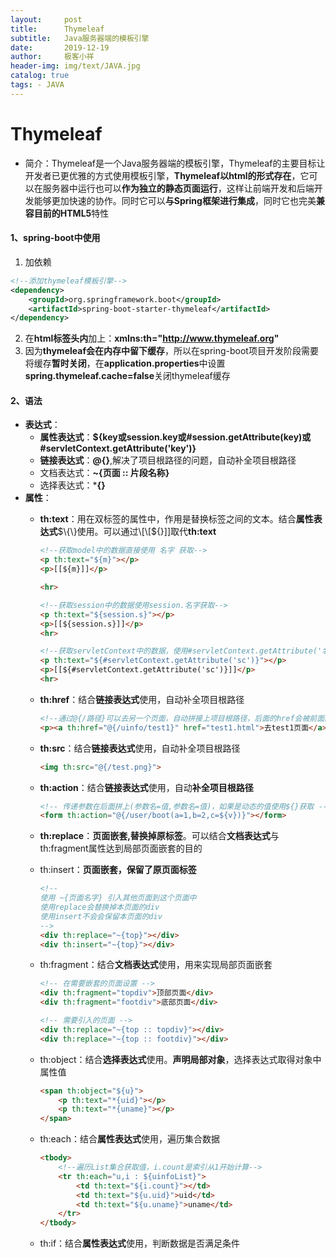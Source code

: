 ```yaml
---
layout:     post
title:      Thymeleaf
subtitle:   Java服务器端的模板引擎
date:       2019-12-19
author:     极客小祥
header-img: img/text/JAVA.jpg
catalog: true
tags: - JAVA
---
```


# Thymeleaf
* 简介：Thymeleaf是一个Java服务器端的模板引擎，Thymeleaf的主要目标让开发者已更优雅的方式使用模板引擎，**Thymeleaf以html的形式存在**，它可以在服务器中运行也可以**作为独立的静态页面运行**，这样让前端开发和后端开发能够更加快速的协作。同时它可以**与Spring框架进行集成**，同时它也完美**兼容目前的HTML5**特性

#### 1、spring-boot中使用
1. 加依赖

```xml
<!--添加thymeleaf模板引擎-->
<dependency>
    <groupId>org.springframework.boot</groupId>
    <artifactId>spring-boot-starter-thymeleaf</artifactId>
</dependency>
```

2. 在**html标签头内**加上：**xmlns:th="http://www.thymeleaf.org"**
3. 因为**thymeleaf会在内存中留下缓存**，所以在spring-boot项目开发阶段需要将缓存**暂时关闭**，在**application.properties**中设置**spring.thymeleaf.cache=false**关闭thymeleaf缓存

#### 2、语法
* **表达式**：
    * **属性表达式**：**$\{key或session.key或#session.getAttribute\(key\)或#servletContext.getAttribute\('key'\)\}**
    * **链接表达式**：**@\{\}**,解决了项目根路径的问题，自动补全项目根路径
    * 文档表达式：**~\{页面 :: 片段名称\}**
    * 选择表达式：***\{\}**
* **属性**：
    * **th:text**：用在双标签的属性中，作用是替换标签之间的文本。结合**属性表达式**$\{\}使用。可以通过\[\[$\{\}\]\]取代**th:text**

        ```html
        <!--获取model中的数据直接使用 名字 获取-->
        <p th:text="${m}"></p>
        <p>[[${m}]]</p>

        <hr>

        <!--获取session中的数据使用session.名字获取-->
        <p th:text="${session.s}"></p>
        <p>[[${session.s}]]</p>
        <hr>

        <!--获取servletContext中的数据，使用#servletContext.getAttribute('名字')获取-->
        <p th:text="${#servletContext.getAttribute('sc')}"></p>
        <p>[[${#servletContext.getAttribute('sc')}]]</p>
        <hr>
        ```

    * **th:href**：结合**链接表达式**使用，自动补全项目根路径

        ```html
        <!--通过@{/路径}可以去另一个页面，自动拼接上项目根路径，后面的href会被前面的覆盖-->
        <p><a th:href="@{/uinfo/test1}" href="test1.html">去test1页面</a></p>
        ```

    * **th:src**：结合**链接表达式**使用，自动补全项目根路径

        ```html
        <img th:src="@{/test.png}">
        ```

    * **th:action**：结合**链接表达式**使用，自动**补全项目根路径**
        ```html
        <!-- 传递参数在后面拼上(参数名=值,参数名=值)，如果是动态的值使用${}获取 -->
        <form th:action="@{/user/boot(a=1,b=2,c=${v})}"></form>
        ```

    * **th:replace**：**页面嵌套,替换掉原标签**。可以结合**文档表达式**与th:fragment属性达到局部页面嵌套的目的
    * th:insert：**页面嵌套，保留了原页面标签**

        ```html
        <!--
        使用 ~{页面名字} 引入其他页面到这个页面中
        使用replace会替换掉本页面的div
        使用insert不会会保留本页面的div
        -->
        <div th:replace="~{top}"></div>
        <div th:insert="~{top}"></div>
        ```

    * th:fragment：结合**文档表达式**使用，用来实现局部页面嵌套

        ```html
        <!-- 在需要嵌套的页面设置 -->
        <div th:fragment="topdiv">顶部页面</div>
        <div th:fragment="footdiv">底部页面</div>

        <!-- 需要引入的页面 -->
        <div th:replace="~{top :: topdiv}"></div>
        <div th:replace="~{top :: footdiv}"></div>
        ```

    * th:object：结合**选择表达式**使用。**声明局部对象**，选择表达式取得对象中属性值

        ```html
        <span th:object="${u}">
            <p th:text="*{uid}"></p>
            <p th:text="*{uname}"></p>
        </span>
        ```

    * th:each：结合**属性表达式**使用，遍历集合数据

        ```html
        <tbody>
            <!--遍历List集合获取值，i.count是索引从1开始计算-->
            <tr th:each="u,i : ${uinfoList}">
                <td th:text="${i.count}"></td>
                <td th:text="${u.uid}">uid</td>
                <td th:text="${u.uname}">uname</td>
            </tr>
        </tbody>
        ```

    * th:if：结合**属性表达式**使用，判断数据是否满足条件
